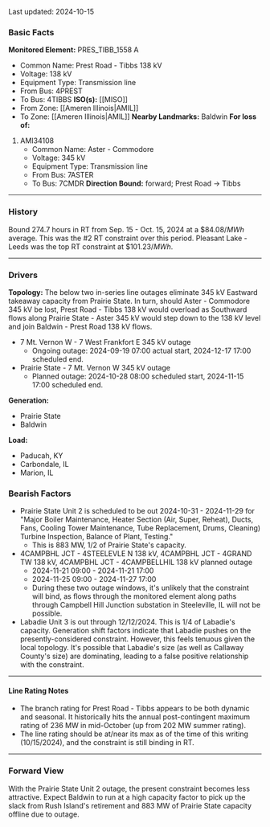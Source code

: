 Last updated: 2024-10-15
### Basic Facts
**Monitored Element:** PRES_TIBB_1558 A
- Common Name: Prest Road - Tibbs 138 kV
- Voltage: 138 kV
- Equipment Type: Transmission line
- From Bus: 4PREST
- To Bus: 4TIBBS
**ISO(s):** [[MISO]]
- From Zone: [[Ameren Illinois|AMIL]]
- To Zone: [[Ameren Illinois|AMIL]]
**Nearby Landmarks:** Baldwin
**For loss of:**
1. AMI34108
    - Common Name: Aster - Commodore
    - Voltage: 345 kV
	- Equipment Type: Transmission line
    - From Bus: 7ASTER
    - To Bus: 7CMDR
**Direction Bound:** forward; Prest Road -> Tibbs
---
### History
Bound 274.7 hours in RT from Sep. 15 - Oct. 15, 2024 at a $\$84.08/MWh$ average. This was the #2 RT constraint over this period. Pleasant Lake - Leeds was the top RT constraint at $\$101.23/MWh$.

---
### Drivers
**Topology:**
The below two in-series line outages eliminate 345 kV Eastward takeaway capacity from Prairie State. In turn, should Aster - Commodore 345 kV be lost, Prest Road - Tibbs 138 kV would overload as Southward flows along Prairie State - Aster 345 kV would step down to the 138 kV level and join Baldwin - Prest Road 138 kV flows.
- 7 Mt. Vernon W - 7 West Frankfort E 345 kV outage
	- Ongoing outage: 2024-09-19 07:00 actual start, 2024-12-17 17:00 scheduled end.
- Prairie State - 7 Mt. Vernon W 345 kV outage
	- Planned outage: 2024-10-28 08:00 scheduled start, 2024-11-15 17:00 scheduled end.

**Generation:**
- Prairie State
- Baldwin

**Load:**
- Paducah, KY
- Carbondale, IL
- Marion, IL

### Bearish Factors
- Prairie State Unit 2 is scheduled to be out 2024-10-31 - 2024-11-29 for "Major Boiler Maintenance, Heater Section (Air, Super, Reheat), Ducts, Fans, Cooling Tower Maintenance, Tube Replacement, Drums, Cleaning) Turbine Inspection, Balance of Plant, Testing."
	- This is 883 MW, 1/2 of Prairie State's capacity.
- 4CAMPBHL JCT - 4STEELEVLE N 138 kV, 4CAMPBHL JCT - 4GRAND TW 138 kV, 4CAMPBHL JCT - 4CAMPBELLHIL 138 kV planned outage
	- 2024-11-21 09:00 - 2024-11-21 17:00
	- 2024-11-25 09:00 - 2024-11-27 17:00
	- During these two outage windows, it's unlikely that the constraint will bind, as flows through the monitored element along paths through Campbell Hill Junction substation in Steeleville, IL will not be possible.
- Labadie Unit 3 is out through 12/12/2024. This is 1/4 of Labadie's capacity. Generation shift factors indicate that Labadie pushes on the presently-considered constraint. However, this feels tenuous given the local topology. It's possible that Labadie's size (as well as Callaway County's size) are dominating, leading to a false positive relationship with the constraint.
---
#### Line Rating Notes
- The branch rating for Prest Road - Tibbs appears to be both dynamic and seasonal. It historically hits the annual post-contingent maximum rating of 236 MW in mid-October (up from 202 MW summer rating).
- The line rating should be at/near its max as of the time of this writing (10/15/2024), and the constraint is still binding in RT.

---
### Forward View
With the Prairie State Unit 2 outage, the present constraint becomes less attractive. Expect Baldwin to run at a high capacity factor to pick up the slack from Rush Island's retirement and 883 MW of Prairie State capacity offline due to outage.
